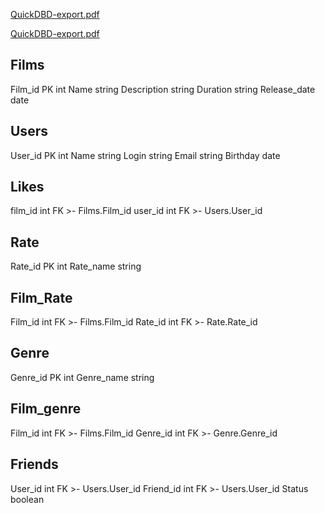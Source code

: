 
[QuickDBD-export.pdf](https://github.com/VladislavVas/java-filmorate/files/9129700/QuickDBD-export.pdf)

[QuickDBD-export.pdf](https://github.com/VladislavVas/java-filmorate/files/9129700/QuickDBD-export.pdf)



Films
-
Film_id PK int
Name string
Description string
Duration string
Release_date date

Users
-
User_id PK int
Name string
Login string
Email string
Birthday date

Likes
-
film_id int FK >- Films.Film_id
user_id int FK >- Users.User_id

Rate
-
Rate_id PK int
Rate_name string

Film_Rate
-
Film_id int FK >- Films.Film_id
Rate_id int FK >- Rate.Rate_id

Genre
-
Genre_id PK int
Genre_name string

Film_genre
-
Film_id int FK >- Films.Film_id
Genre_id int FK >- Genre.Genre_id

Friends
-
User_id int FK >- Users.User_id
Friend_id int FK >- Users.User_id
Status boolean
